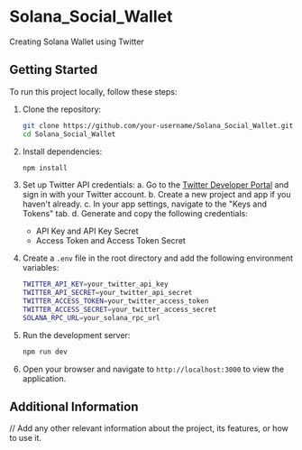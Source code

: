 # Solana_Social_Wallet
Creating Solana Wallet using Twitter

## Getting Started

To run this project locally, follow these steps:

1. Clone the repository:
   ```bash
   git clone https://github.com/your-username/Solana_Social_Wallet.git
   cd Solana_Social_Wallet
   ```

2. Install dependencies:
   ```bash
   npm install
   ```

3. Set up Twitter API credentials:
   a. Go to the [Twitter Developer Portal](https://developer.twitter.com/en/portal/dashboard) and sign in with your Twitter account.
   b. Create a new project and app if you haven't already.
   c. In your app settings, navigate to the "Keys and Tokens" tab.
   d. Generate and copy the following credentials:
      - API Key and API Key Secret
      - Access Token and Access Token Secret

4. Create a `.env` file in the root directory and add the following environment variables:
   ```bash
   TWITTER_API_KEY=your_twitter_api_key
   TWITTER_API_SECRET=your_twitter_api_secret
   TWITTER_ACCESS_TOKEN=your_twitter_access_token
   TWITTER_ACCESS_SECRET=your_twitter_access_secret
   SOLANA_RPC_URL=your_solana_rpc_url
   ```

5. Run the development server:
   ```bash
   npm run dev
   ```

6. Open your browser and navigate to `http://localhost:3000` to view the application.

## Additional Information

// Add any other relevant information about the project, its features, or how to use it.
